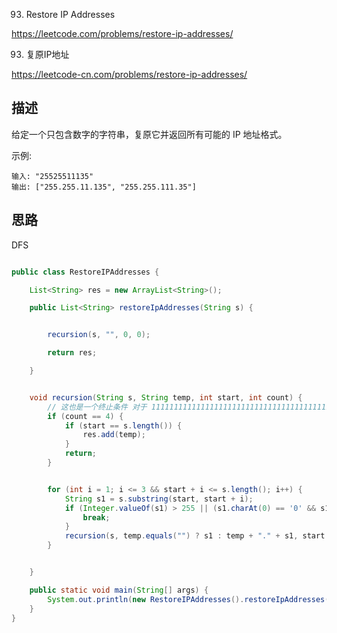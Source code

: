 93. Restore IP Addresses

<https://leetcode.com/problems/restore-ip-addresses/>

93. 复原IP地址

<https://leetcode-cn.com/problems/restore-ip-addresses/>


## 描述

给定一个只包含数字的字符串，复原它并返回所有可能的 IP 地址格式。

示例:
```
输入: "25525511135"
输出: ["255.255.11.135", "255.255.111.35"]
```


## 思路

DFS


```java

public class RestoreIPAddresses {

    List<String> res = new ArrayList<String>();

    public List<String> restoreIpAddresses(String s) {


        recursion(s, "", 0, 0);

        return res;

    }


    void recursion(String s, String temp, int start, int count) {
        // 这也是一个终止条件 对于 111111111111111111111111111111111111111111
        if (count == 4) {
            if (start == s.length()) {
                res.add(temp);
            }
            return;
        }


        for (int i = 1; i <= 3 && start + i <= s.length(); i++) {
            String s1 = s.substring(start, start + i);
            if (Integer.valueOf(s1) > 255 || (s1.charAt(0) == '0' && s1.length() > 1)) {
                break;
            }
            recursion(s, temp.equals("") ? s1 : temp + "." + s1, start + i, count + 1);
        }


    }

    public static void main(String[] args) {
        System.out.println(new RestoreIPAddresses().restoreIpAddresses("0000"));
    }
}

```